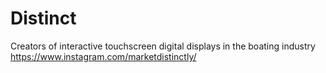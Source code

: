 # Distinct
Creators of interactive touchscreen digital displays in the boating industry
https://www.instagram.com/marketdistinctly/

